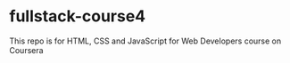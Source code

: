 # fullstack-course4
This repo is for HTML, CSS and JavaScript for Web Developers course on Coursera
